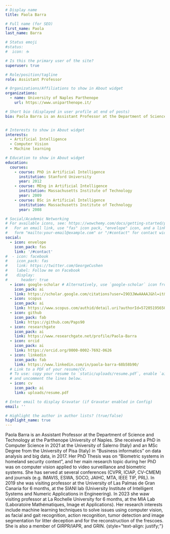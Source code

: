 ```yaml
---
# Display name
title: Paola Barra

# Full name (for SEO)
first_name: Paola
last_name: Barra

# Status emoji
#status:
#  icon: ☕️

# Is this the primary user of the site?
superuser: true

# Role/position/tagline
role: Assistant Professor 

# Organizations/Affiliations to show in About widget
organizations:
  - name: University of Naples Parthenope
    url: https://www.uniparthenope.it/

# Short bio (displayed in user profile at end of posts)
bio: Paola Barra is an Assistant Professor at the Department of Science and Technology at the Parthenope University of Naples.  She received a PhD in Computer Science in 2021 at the University of Salerno (Italy) and an MSc Degree from the University of Pisa (Italy) in “Business informatics” on data analysis and big data, in 2017. Her PhD Thesis was on “Biometric systems in homeland security context”, and her main research topic during her PhD was on computer vision applied to video surveillance and biometric systems. She has served at several conferences (CVPR, ICIAP, CV-CMEM) and journals (e.g. IMAVIS, ESWA, SOCO, JAIHC, MTA, IEEE TIP, PRL). In 2019 she was visiting professor at the University of Las Palmas de Gran Canaria for 6 months, at the SIANI lab (University Institute of Intelligent Systems and Numeric Applications in Engineering). In 2023 she waw visiting professor at La Rochelle University for 6 months, at the MIA Lab (Laboratoire Mathématiques, Image et Applications). Her research interests include machine learning techniques to solve issues using computer vision, as facial and gait recognition, action recognition, tumor detection and image segmentation for litter deception and for the reconstruction of the frescoes. She is also a member of GIRPR/IAPR, and GRIN.


# Interests to show in About widget
interests:
  - Artificial Intelligence
  - Computer Vision
  - Machine learning

# Education to show in About widget
education:
  courses:
    - course: PhD in Artificial Intelligence
      institution: Stanford University
      year: 2012
    - course: MEng in Artificial Intelligence
      institution: Massachusetts Institute of Technology
      year: 2009
    - course: BSc in Artificial Intelligence
      institution: Massachusetts Institute of Technology
      year: 2008

# Social/Academic Networking
# For available icons, see: https://wowchemy.com/docs/getting-started/page-builder/#icons
#   For an email link, use "fas" icon pack, "envelope" icon, and a link in the
#   form "mailto:your-email@example.com" or "/#contact" for contact widget.
social:
  - icon: envelope
    icon_pack: fas
    link: '/#contact'
#  - icon: facebook
#    icon_pack: fas
#    link: https://twitter.com/GeorgeCushen
#    label: Follow me on Facebook
#    display:
#      header: true
  - icon: google-scholar # Alternatively, use `google-scholar` icon from `ai` icon pack
    icon_pack: ai
    link: https://scholar.google.com/citations?user=I9O3JWwAAAAJ&hl=it&oi=ao
  - icon: scopus
    icon_pack: ai
    link: https://www.scopus.com/authid/detail.uri?authorId=57205195650
  - icon: github
    icon_pack: fab
    link: https://github.com/Paps90 
  - icon: researchgate
    icon_pack: ai
    link: https://www.researchgate.net/profile/Paola-Barra 
  - icon: orcid
    icon_pack: ai
    link: https://orcid.org/0000-0002-7692-0626
  - icon: linkedin
    icon_pack: fab
    link: https://www.linkedin.com/in/paola-barra-68b58b90/
  # Link to a PDF of your resume/CV.
  # To use: copy your resume to `static/uploads/resume.pdf`, enable `ai` icons in `params.yaml`,
  # and uncomment the lines below.
  - icon: cv
    icon_pack: ai
    link: uploads/resume.pdf

# Enter email to display Gravatar (if Gravatar enabled in Config)
email: ''

# Highlight the author in author lists? (true/false)
highlight_name: true
---
```




Paola Barra is an Assistant Professor at the Department of Science and Technology at the Parthenope University of Naples.  She received a PhD in Computer Science in 2021 at the University of Salerno (Italy) and an MSc Degree from the University of Pisa (Italy) in “Business informatics” on data analysis and big data, in 2017. Her PhD Thesis was on “Biometric systems in homeland security context”, and her main research topic during her PhD was on computer vision applied to video surveillance and biometric systems. She has served at several conferences (CVPR, ICIAP, CV-CMEM) and journals (e.g. IMAVIS, ESWA, SOCO, JAIHC, MTA, IEEE TIP, PRL). In 2019 she was visiting professor at the University of Las Palmas de Gran Canaria for 6 months, at the SIANI lab (University Institute of Intelligent Systems and Numeric Applications in Engineering). In 2023 she waw visiting professor at La Rochelle University for 6 months, at the MIA Lab (Laboratoire Mathématiques, Image et Applications). Her research interests include machine learning techniques to solve issues using computer vision, as facial and gait recognition, action recognition, tumor detection and image segmentation for litter deception and for the reconstruction of the frescoes. She is also a member of GIRPR/IAPR, and GRIN.
{style="text-align: justify;"}

